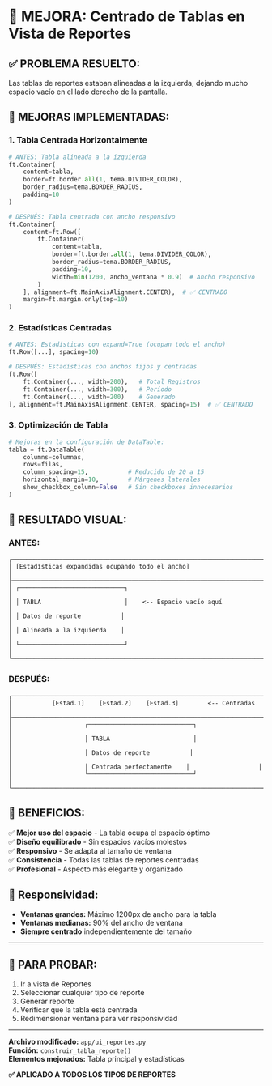 # 🎨 MEJORA: Centrado de Tablas en Vista de Reportes

## ✅ **PROBLEMA RESUELTO:**
Las tablas de reportes estaban alineadas a la izquierda, dejando mucho espacio vacío en el lado derecho de la pantalla.

## 🔧 **MEJORAS IMPLEMENTADAS:**

### **1. Tabla Centrada Horizontalmente**
```python
# ANTES: Tabla alineada a la izquierda
ft.Container(
    content=tabla,
    border=ft.border.all(1, tema.DIVIDER_COLOR),
    border_radius=tema.BORDER_RADIUS,
    padding=10
)

# DESPUÉS: Tabla centrada con ancho responsivo
ft.Container(
    content=ft.Row([
        ft.Container(
            content=tabla,
            border=ft.border.all(1, tema.DIVIDER_COLOR),
            border_radius=tema.BORDER_RADIUS,
            padding=10,
            width=min(1200, ancho_ventana * 0.9)  # Ancho responsivo
        )
    ], alignment=ft.MainAxisAlignment.CENTER),  # ✅ CENTRADO
    margin=ft.margin.only(top=10)
)
```

### **2. Estadísticas Centradas**
```python
# ANTES: Estadísticas con expand=True (ocupan todo el ancho)
ft.Row([...], spacing=10)

# DESPUÉS: Estadísticas con anchos fijos y centradas
ft.Row([
    ft.Container(..., width=200),   # Total Registros
    ft.Container(..., width=300),   # Período
    ft.Container(..., width=200)    # Generado
], alignment=ft.MainAxisAlignment.CENTER, spacing=15)  # ✅ CENTRADO
```

### **3. Optimización de Tabla**
```python
# Mejoras en la configuración de DataTable:
tabla = ft.DataTable(
    columns=columnas,
    rows=filas,
    column_spacing=15,           # Reducido de 20 a 15
    horizontal_margin=10,        # Márgenes laterales
    show_checkbox_column=False   # Sin checkboxes innecesarios
)
```

## 📐 **RESULTADO VISUAL:**

### **ANTES:**
```
┌──────────────────────────────────────────────────────────────────────┐
│ [Estadísticas expandidas ocupando todo el ancho]                     │
├──────────────────────────────────────────────────────────────────────┤
│ ┌─────────────────────────────┐                                      │
│ │ TABLA                       │    <-- Espacio vacío aquí            │
│ │ Datos de reporte           │                                      │
│ │ Alineada a la izquierda    │                                      │
│ └─────────────────────────────┘                                      │
└──────────────────────────────────────────────────────────────────────┘
```

### **DESPUÉS:**
```
┌──────────────────────────────────────────────────────────────────────┐
│           [Estad.1]    [Estad.2]    [Estad.3]        <-- Centradas  │
├──────────────────────────────────────────────────────────────────────┤
│                    ┌─────────────────────────────┐                   │
│                    │ TABLA                       │                   │
│                    │ Datos de reporte           │                   │
│                    │ Centrada perfectamente    │                   │
│                    └─────────────────────────────┘                   │
└──────────────────────────────────────────────────────────────────────┘
```

## 🎯 **BENEFICIOS:**

✅ **Mejor uso del espacio** - La tabla ocupa el espacio óptimo  
✅ **Diseño equilibrado** - Sin espacios vacíos molestos  
✅ **Responsivo** - Se adapta al tamaño de ventana  
✅ **Consistencia** - Todas las tablas de reportes centradas  
✅ **Profesional** - Aspecto más elegante y organizado  

## 📱 **Responsividad:**
- **Ventanas grandes:** Máximo 1200px de ancho para la tabla
- **Ventanas medianas:** 90% del ancho de ventana
- **Siempre centrado** independientemente del tamaño

---

## 🧪 **PARA PROBAR:**
1. Ir a vista de Reportes
2. Seleccionar cualquier tipo de reporte
3. Generar reporte
4. Verificar que la tabla está centrada
5. Redimensionar ventana para ver responsividad

---

**Archivo modificado:** `app/ui_reportes.py`  
**Función:** `construir_tabla_reporte()`  
**Elementos mejorados:** Tabla principal y estadísticas  

**✅ APLICADO A TODOS LOS TIPOS DE REPORTES**
